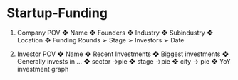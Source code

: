 # Startup-Funding

1.	Company POV
❖	Name
❖	Founders
❖	Industry
❖	Subindustry
❖	Location
❖	Funding Rounds
➢	Stage
➢	Investors
➢	Date


2.	Investor POV
❖	Name
❖	Recent Investments
❖	Biggest investments
❖	Generally invests in ...
❖	sector ->pie
❖	stage ->pie
❖	city -> pie
❖	YoY investment graph


